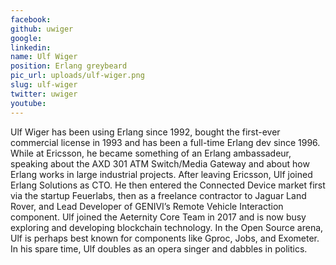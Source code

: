 ```yaml
---
facebook: 
github: uwiger
google: 
linkedin: 
name: Ulf Wiger
position: Erlang greybeard
pic_url: uploads/ulf-wiger.png
slug: ulf-wiger
twitter: uwiger
youtube: 
---
```

<p>Ulf Wiger has been using Erlang since 1992, bought the first-ever commercial license in 1993 and has been a full-time Erlang dev since 1996. While at Ericsson, he became something of an Erlang ambassadeur, speaking about the AXD 301 ATM Switch/Media Gateway and about how Erlang works in large industrial projects. After leaving Ericsson, Ulf joined Erlang Solutions as CTO. He then entered the Connected Device market first via the startup Feuerlabs, then as a freelance contractor to Jaguar Land Rover, and Lead Developer of GENIVI&rsquo;s Remote Vehicle Interaction component. Ulf joined the Aeternity Core Team in 2017 and is now busy exploring and developing blockchain technology. In the Open Source arena, Ulf is perhaps best known for components like Gproc, Jobs, and Exometer. In his spare time, Ulf doubles as an opera singer and dabbles in politics.</p>
